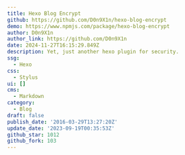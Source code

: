 ```yaml
---
title: Hexo Blog Encrypt
github: https://github.com/D0n9X1n/hexo-blog-encrypt
demo: https://www.npmjs.com/package/hexo-blog-encrypt
author: D0n9X1n
author_link: https://github.com/D0n9X1n
date: 2024-11-27T16:15:29.849Z
description: Yet, just another hexo plugin for security.
ssg:
  - Hexo
css:
  - Stylus
ui: []
cms:
  - Markdown
category:
  - Blog
draft: false
publish_date: '2016-03-29T13:27:20Z'
update_date: '2023-09-19T00:35:53Z'
github_star: 1012
github_fork: 103
---
```

